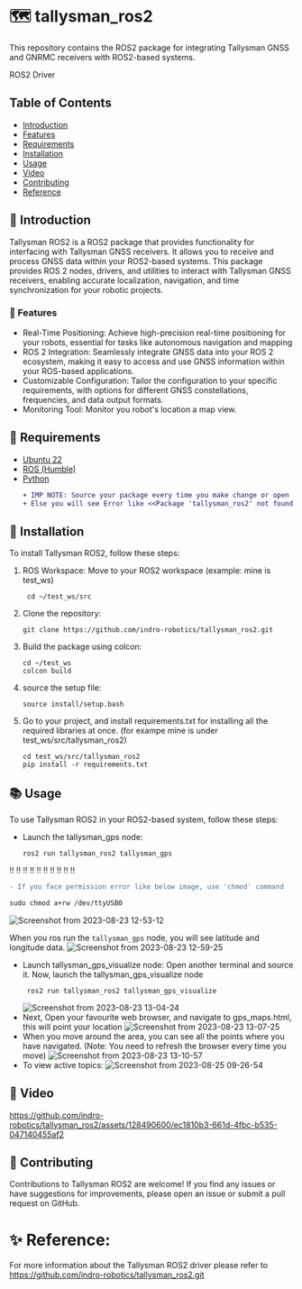 # :world_map: tallysman_ros2 
This repository contains the ROS2 package for integrating Tallysman GNSS and GNRMC receivers with ROS2-based systems.

ROS2 Driver

## Table of Contents

- [Introduction](#introduction)
- [Features](#features)
- [Requirements](#requirements)
- [Installation](#installation)
- [Usage](#usage)
- [Video](#video)
- [Contributing](#contributing)
- [Reference](#reference)


## :hugs: Introduction

Tallysman ROS2 is a ROS2 package that provides functionality for interfacing with Tallysman GNSS receivers. It allows you to receive and process GNSS data within your ROS2-based systems. This package provides ROS 2 nodes, drivers, and utilities to interact with Tallysman GNSS receivers, enabling accurate localization, navigation, and time synchronization for your robotic projects.


### :dizzy: Features

- Real-Time Positioning: Achieve high-precision real-time positioning for your robots, essential for tasks like autonomous navigation and mapping
- ROS 2 Integration: Seamlessly integrate GNSS data into your ROS 2 ecosystem, making it easy to access and use GNSS information within your ROS-based applications.
- Customizable Configuration: Tailor the configuration to your specific requirements, with options for different GNSS constellations, frequencies, and data output formats.
- Monitoring Tool: Monitor you robot's location a map view.

## :envelope_with_arrow: Requirements 
* [Ubuntu 22](https://indrorobotics.notion.site/Installing-Dual-OS-and-upgrade-laptop-SSD-0d7c4b8ee9d54e14bbeb9f7ac24f8079?pvs=4)
* [ROS (Humble)](https://www.notion.so/indrorobotics/Getting-Started-with-ROS2-a3960c906f0d46789cd1d7b329784dd0)
* [Python](https://docs.python.org/3/)
  ```diff
  + IMP NOTE: Source your package every time you make change or open a new terminal. 
  + Else you will see Error like <<Package 'tallysman_ros2' not found>> even if you have clone it.
  ```

## :rocket: Installation 

To install Tallysman ROS2, follow these steps:

1. ROS Workspace: Move to your ROS2 workspace (example: mine is test_ws)
   ```
    cd ~/test_ws/src
    ```

3. Clone the repository:
    ```
    git clone https://github.com/indro-robotics/tallysman_ros2.git
    ```
4. Build the package using colcon:
    ```
    cd ~/test_ws
    colcon build
    ```
5. source the setup file:
    ```
    source install/setup.bash
    ```
6. Go to your project, and install requirements.txt for installing all the required libraries at once. (for exampe mine is under test_ws/src/tallysman_ros2)
    ```
    cd test_ws/src/tallysman_ros2
    pip install -r requirements.txt
      ```


## :books: Usage

To use Tallysman ROS2 in your ROS2-based system, follow these steps:

* Launch the tallysman_gps node:
   ```
   ros2 run tallysman_ros2 tallysman_gps
   ```
:bangbang: :bangbang: :bangbang: :bangbang: :bangbang: :bangbang: :bangbang: :bangbang: :bangbang: :bangbang:
  ```diff
  - If you face permission error like below image, use 'chmod' command
  
  sudo chmod a+rw /dev/ttyUSB0
  ```

![Screenshot from 2023-08-23 12-53-12](https://github.com/indro-robotics/tallysman_ros2/assets/128490600/c46049b1-e139-4b14-b243-a2f6754a18fb)




   When you ros run the ``` tallysman_gps ``` node, you will see latitude and longitude data.
   ![Screenshot from 2023-08-23 12-59-25](https://github.com/indro-robotics/tallysman_ros2/assets/128490600/0d7bc44d-9f89-4aa1-9c1f-ba5538103a3b)
  
* Launch tallysman_gps_visualize node:
  Open another terminal and source it.
  Now, launch the tallysman_gps_visualize node
  ```
   ros2 run tallysman_ros2 tallysman_gps_visualize
  ```
  ![Screenshot from 2023-08-23 13-04-24](https://github.com/indro-robotics/tallysman_ros2/assets/128490600/dab1c3fa-3960-4bcc-b427-448d003fe5be)
* Next, Open your favourite web browser, and navigate to gps_maps.html, this will point your location
  ![Screenshot from 2023-08-23 13-07-25](https://github.com/indro-robotics/tallysman_ros2/assets/128490600/f8028fba-fbd7-4d91-a5a2-e98fcd2631e6)
* When you move around the area, you can see all the points where you have navigated. (Note: You need to refresh the browser every time you move)
  ![Screenshot from 2023-08-23 13-10-57](https://github.com/indro-robotics/tallysman_ros2/assets/128490600/f429e21d-d209-46b7-83b0-1f55882ac869)
* To view active topics:
  ![Screenshot from 2023-08-25 09-26-54](https://github.com/indro-robotics/tallysman_ros2/assets/128490600/b0748f2a-5087-4135-b3a4-aa13047c5741)

  
## :camera_flash: Video

https://github.com/indro-robotics/tallysman_ros2/assets/128490600/ec1810b3-661d-4fbc-b535-047140455af2


## :handshake: Contributing

Contributions to Tallysman ROS2 are welcome! If you find any issues or have suggestions for improvements, please open an issue or submit a pull request on GitHub.

# :sparkles: Reference:

  For more information about the Tallysman ROS2 driver please refer to https://github.com/indro-robotics/tallysman_ros2.git
